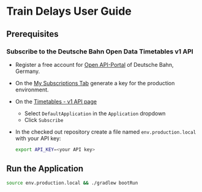 # Train Delays User Guide

## Prerequisites

### Subscribe to the Deutsche Bahn Open Data Timetables v1 API

- Register a free account for [Open API-Portal](https://developer.deutschebahn.com/store/site/pages/home.jag)
  of Deutsche Bahn, Germany.

- On the [My Subscriptions Tab](https://developer.deutschebahn.com/store/site/pages/subscriptions.jag)
  generate a key for the production environment.

- On the
  [Timetables - v1 API page](https://developer.deutschebahn.com/store/apis/info?name=Timetables&version=v1&provider=DBOpenData)
    - Select `DefaultApplication` in the `Application` dropdown
    - Click `Subscribe`

- In the checked out repository create a file named `env.production.local` with your API key:

  ```sh
  export API_KEY=<your API key>
  ```

## Run the Application

```sh
source env.production.local && ./gradlew bootRun
```
